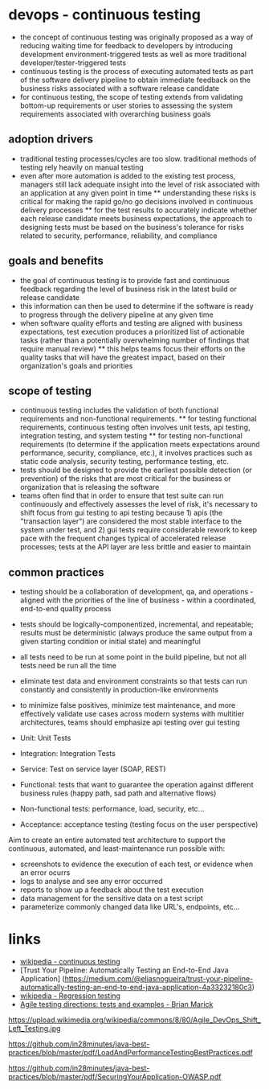 
# devops - continuous testing


* the concept of continuous testing was originally proposed as a way of reducing waiting time for feedback to developers by introducing development environment-triggered tests as well as more traditional developer/tester-triggered tests
* continuous testing is the process of executing automated tests as part of the software delivery pipeline to obtain immediate feedback on the business risks associated with a software release candidate
* for continuous testing, the scope of testing extends from validating bottom-up requirements or user stories to assessing the system requirements associated with overarching business goals


## adoption drivers
* traditional testing processes/cycles are too slow. traditional methods of testing rely heavily on manual testing
* even after more automation is added to the existing test process, managers still lack adequate insight into the level of risk associated with an application at any given point in time
** understanding these risks is critical for making the rapid go/no go decisions involved in continuous delivery processes
** for the test results to accurately indicate whether each release candidate meets business expectations, the approach to designing tests must be based on the business's tolerance for risks related to security, performance, reliability, and compliance


## goals and benefits
* the goal of continuous testing is to provide fast and continuous feedback regarding the level of business risk in the latest build or release candidate
* this information can then be used to determine if the software is ready to progress through the delivery pipeline at any given time
* when software quality efforts and testing are aligned with business expectations, test execution produces a prioritized list of actionable tasks (rather than a potentially overwhelming number of findings that require manual review)
** this helps teams focus their efforts on the quality tasks that will have the greatest impact, based on their organization's goals and priorities


## scope of testing
* continuous testing includes the validation of both functional requirements and non-functional requirements.
** for testing functional requirements, continuous testing often involves unit tests, api testing, integration testing, and system testing
** for testing non-functional requirements (to determine if the application meets expectations around performance, security, compliance, etc.), it involves practices such as static code analysis, security testing, performance testing, etc.
* tests should be designed to provide the earliest possible detection (or prevention) of the risks that are most critical for the business or organization that is releasing the software
* teams often find that in order to ensure that test suite can run continuously and effectively assesses the level of risk, it's necessary to shift focus from gui testing to api testing because 1) apis (the "transaction layer") are considered the most stable interface to the system under test, and 2) gui tests require considerable rework to keep pace with the frequent changes typical of accelerated release processes; tests at the API layer are less brittle and easier to maintain


## common practices
* testing should be a collaboration of development, qa, and operations - aligned with the priorities of the line of business - within a coordinated, end-to-end quality process
* tests should be logically-componentized, incremental, and repeatable; results must be deterministic (always produce the same output from a given starting condition or initial state) and meaningful
* all tests need to be run at some point in the build pipeline, but not all tests need be run all the time
* eliminate test data and environment constraints so that tests can run constantly and consistently in production-like environments
* to minimize false positives, minimize test maintenance, and more effectively validate use cases across modern systems with multitier architectures, teams should emphasize api testing over gui testing



* Unit: Unit Tests
* Integration: Integration Tests
* Service: Test on service layer (SOAP, REST)
* Functional: tests that want to guarantee the operation against different business rules (happy path, sad path and alternative flows)
* Non-functional tests: performance, load, security, etc...
* Acceptance: acceptance testing (testing focus on the user perspective)

Aim to create an entire automated test architecture to support the continuous, automated, and least-maintenance run possible with:
* screenshots to evidence the execution of each test, or evidence when an error ocurrs
* logs to analyse and see any error occurred
* reports to show up a feedback about the test execution
* data management for the sensitive data on a test script
* parameterize commonly changed data like URL's, endpoints, etc...


# links
* [wikipedia - continuous testing](https://en.wikipedia.org/wiki/Continuous_testing)
* [Trust Your Pipeline: Automatically Testing an End-to-End Java Application] (https://medium.com/@eliasnogueira/trust-your-pipeline-automatically-testing-an-end-to-end-java-application-4a33232180c3)
* [wikipedia - Regression testing](https://en.wikipedia.org/wiki/Regression_testing)
* [Agile testing directions: tests and examples - Brian Marick](http://www.exampler.com/old-blog/2003/08/22/#agile-testing-project-2)

https://upload.wikimedia.org/wikipedia/commons/8/80/Agile_DevOps_Shift_Left_Testing.jpg

https://github.com/in28minutes/java-best-practices/blob/master/pdf/LoadAndPerformanceTestingBestPractices.pdf

https://github.com/in28minutes/java-best-practices/blob/master/pdf/SecuringYourApplication-OWASP.pdf

